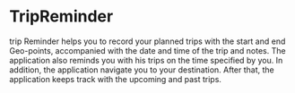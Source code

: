 # TripReminder
trip Reminder helps you to record your planned trips with the start and end Geo-points, accompanied with the date and time of the trip and notes.
The application also reminds you with his trips on the time specified by you.
In addition, the application navigate you to your destination.
After that, the application keeps track with the upcoming and past trips.
